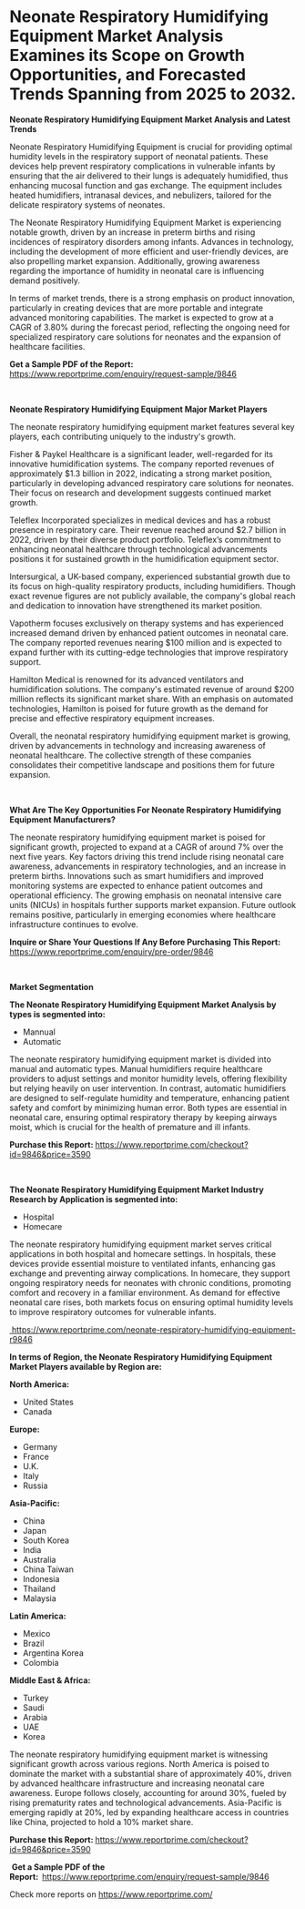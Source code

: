 <p><h1>Neonate Respiratory Humidifying Equipment Market Analysis Examines its Scope on Growth Opportunities, and Forecasted Trends Spanning from 2025 to 2032.</h1></p><p><strong>Neonate Respiratory Humidifying Equipment Market Analysis and Latest Trends</strong></p>
<p><p>Neonate Respiratory Humidifying Equipment is crucial for providing optimal humidity levels in the respiratory support of neonatal patients. These devices help prevent respiratory complications in vulnerable infants by ensuring that the air delivered to their lungs is adequately humidified, thus enhancing mucosal function and gas exchange. The equipment includes heated humidifiers, intranasal devices, and nebulizers, tailored for the delicate respiratory systems of neonates.</p><p>The Neonate Respiratory Humidifying Equipment Market is experiencing notable growth, driven by an increase in preterm births and rising incidences of respiratory disorders among infants. Advances in technology, including the development of more efficient and user-friendly devices, are also propelling market expansion. Additionally, growing awareness regarding the importance of humidity in neonatal care is influencing demand positively.</p><p>In terms of market trends, there is a strong emphasis on product innovation, particularly in creating devices that are more portable and integrate advanced monitoring capabilities. The market is expected to grow at a CAGR of 3.80% during the forecast period, reflecting the ongoing need for specialized respiratory care solutions for neonates and the expansion of healthcare facilities.</p></p>
<p><strong>Get a Sample PDF of the Report:&nbsp;</strong> <a href="https://www.reportprime.com/enquiry/request-sample/9846?utm_campaign=2949&utm_medium=2&utm_source=Github&utm_content=ia&utm_term=20032025&utm_id=neonate-respiratory-humidifying-equipment">https://www.reportprime.com/enquiry/request-sample/9846</a></p>
<p>&nbsp;</p>
<p><strong>Neonate Respiratory Humidifying Equipment Major Market Players</strong></p>
<p><p>The neonate respiratory humidifying equipment market features several key players, each contributing uniquely to the industry's growth. </p><p>Fisher & Paykel Healthcare is a significant leader, well-regarded for its innovative humidification systems. The company reported revenues of approximately $1.3 billion in 2022, indicating a strong market position, particularly in developing advanced respiratory care solutions for neonates. Their focus on research and development suggests continued market growth.</p><p>Teleflex Incorporated specializes in medical devices and has a robust presence in respiratory care. Their revenue reached around $2.7 billion in 2022, driven by their diverse product portfolio. Teleflex’s commitment to enhancing neonatal healthcare through technological advancements positions it for sustained growth in the humidification equipment sector.</p><p>Intersurgical, a UK-based company, experienced substantial growth due to its focus on high-quality respiratory products, including humidifiers. Though exact revenue figures are not publicly available, the company's global reach and dedication to innovation have strengthened its market position.</p><p>Vapotherm focuses exclusively on therapy systems and has experienced increased demand driven by enhanced patient outcomes in neonatal care. The company reported revenues nearing $100 million and is expected to expand further with its cutting-edge technologies that improve respiratory support.</p><p>Hamilton Medical is renowned for its advanced ventilators and humidification solutions. The company's estimated revenue of around $200 million reflects its significant market share. With an emphasis on automated technologies, Hamilton is poised for future growth as the demand for precise and effective respiratory equipment increases.</p><p>Overall, the neonatal respiratory humidifying equipment market is growing, driven by advancements in technology and increasing awareness of neonatal healthcare. The collective strength of these companies consolidates their competitive landscape and positions them for future expansion.</p></p>
<p>&nbsp;</p>
<p><strong>What Are The Key Opportunities For Neonate Respiratory Humidifying Equipment Manufacturers?</strong></p>
<p><p>The neonate respiratory humidifying equipment market is poised for significant growth, projected to expand at a CAGR of around 7% over the next five years. Key factors driving this trend include rising neonatal care awareness, advancements in respiratory technologies, and an increase in preterm births. Innovations such as smart humidifiers and improved monitoring systems are expected to enhance patient outcomes and operational efficiency. The growing emphasis on neonatal intensive care units (NICUs) in hospitals further supports market expansion. Future outlook remains positive, particularly in emerging economies where healthcare infrastructure continues to evolve.</p></p>
<p><strong>Inquire or Share Your Questions If Any Before Purchasing This Report:</strong> <a href="https://www.reportprime.com/enquiry/pre-order/9846?utm_campaign=2949&utm_medium=2&utm_source=Github&utm_content=ia&utm_term=20032025&utm_id=neonate-respiratory-humidifying-equipment">https://www.reportprime.com/enquiry/pre-order/9846</a></p>
<p>&nbsp;</p>
<p><strong>Market Segmentation</strong></p>
<p><strong>The Neonate Respiratory Humidifying Equipment Market Analysis by types is segmented into:</strong></p>
<p><ul><li>Mannual</li><li>Automatic</li></ul></p>
<p><p>The neonate respiratory humidifying equipment market is divided into manual and automatic types. Manual humidifiers require healthcare providers to adjust settings and monitor humidity levels, offering flexibility but relying heavily on user intervention. In contrast, automatic humidifiers are designed to self-regulate humidity and temperature, enhancing patient safety and comfort by minimizing human error. Both types are essential in neonatal care, ensuring optimal respiratory therapy by keeping airways moist, which is crucial for the health of premature and ill infants.</p></p>
<p><strong>Purchase this Report:&nbsp;</strong><a href="https://www.reportprime.com/checkout?id=9846&price=3590&utm_campaign=2949&utm_medium=2&utm_source=Github&utm_content=ia&utm_term=20032025&utm_id=neonate-respiratory-humidifying-equipment">https://www.reportprime.com/checkout?id=9846&price=3590</a></p>
<p>&nbsp;</p>
<p><strong>The Neonate Respiratory Humidifying Equipment Market Industry Research by Application is segmented into:</strong></p>
<p><ul><li>Hospital</li><li>Homecare</li></ul></p>
<p><p>The neonate respiratory humidifying equipment market serves critical applications in both hospital and homecare settings. In hospitals, these devices provide essential moisture to ventilated infants, enhancing gas exchange and preventing airway complications. In homecare, they support ongoing respiratory needs for neonates with chronic conditions, promoting comfort and recovery in a familiar environment. As demand for effective neonatal care rises, both markets focus on ensuring optimal humidity levels to improve respiratory outcomes for vulnerable infants.</p></p>
<p><a href="https://www.reportprime.com/neonate-respiratory-humidifying-equipment-r9846?utm_campaign=2949&utm_medium=2&utm_source=Github&utm_content=ia&utm_term=20032025&utm_id=neonate-respiratory-humidifying-equipment">&nbsp;https://www.reportprime.com/neonate-respiratory-humidifying-equipment-r9846</a></p>
<p><strong>In terms of Region, the Neonate Respiratory Humidifying Equipment Market Players available by Region are:</strong></p>
<p>
    <p> <strong> North America: </strong>
        <ul>
            <li>United States</li>
            <li>Canada</li>
        </ul>
        </p> 
    <p> <strong> Europe: </strong>
        <ul>
            <li>Germany</li>
            <li>France</li>
            <li>U.K.</li>
            <li>Italy</li>
            <li>Russia</li>
        </ul>
        </p> 
    <p> <strong> Asia-Pacific: </strong>
        <ul>
            <li>China</li>
            <li>Japan</li>
            <li>South Korea</li>
            <li>India</li>
            <li>Australia</li>
            <li>China Taiwan</li>
            <li>Indonesia</li>
            <li>Thailand</li>
            <li>Malaysia</li>
        </ul>
        </p> 
    <p> <strong> Latin America: </strong>
        <ul>
            <li>Mexico</li>
            <li>Brazil</li>
            <li>Argentina Korea</li>
            <li>Colombia</li>
        </ul>
        </p> 
    <p> <strong> Middle East & Africa: </strong>
        <ul>
            <li>Turkey</li>
            <li>Saudi</li>
            <li>Arabia</li>
            <li>UAE</li>
            <li>Korea</li>
        </ul>
    </p>
    </p>
<p><p>The neonate respiratory humidifying equipment market is witnessing significant growth across various regions. North America is poised to dominate the market with a substantial share of approximately 40%, driven by advanced healthcare infrastructure and increasing neonatal care awareness. Europe follows closely, accounting for around 30%, fueled by rising prematurity rates and technological advancements. Asia-Pacific is emerging rapidly at 20%, led by expanding healthcare access in countries like China, projected to hold a 10% market share.</p></p>
<p><strong>Purchase this Report: </strong><a href="https://www.reportprime.com/checkout?id=9846&price=3590&utm_campaign=2949&utm_medium=2&utm_source=Github&utm_content=ia&utm_term=20032025&utm_id=neonate-respiratory-humidifying-equipment">https://www.reportprime.com/checkout?id=9846&price=3590</a></p>
<p>&nbsp;<strong>Get a Sample PDF of the Report:&nbsp;&nbsp;</strong><a href="https://www.reportprime.com/enquiry/request-sample/9846?utm_campaign=2949&utm_medium=2&utm_source=Github&utm_content=ia&utm_term=20032025&utm_id=neonate-respiratory-humidifying-equipment">https://www.reportprime.com/enquiry/request-sample/9846</a></p>
<p><strong></strong></p>
<p>Check more reports on <a href="https://www.reportprime.com/?utm_campaign=2949&utm_medium=2&utm_source=Github&utm_content=ia&utm_term=20032025&utm_id=neonate-respiratory-humidifying-equipment">https://www.reportprime.com/</a></p>